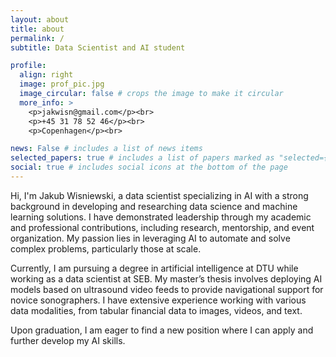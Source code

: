 ```yaml
---
layout: about
title: about
permalink: /
subtitle: Data Scientist and AI student

profile:
  align: right
  image: prof_pic.jpg
  image_circular: false # crops the image to make it circular
  more_info: >
    <p>jakwisn@gmail.com</p><br>
    <p>+45 31 78 52 46</p><br>
    <p>Copenhagen</p><br>

news: False # includes a list of news items
selected_papers: true # includes a list of papers marked as "selected={true}"
social: true # includes social icons at the bottom of the page
---
```


Hi, I'm Jakub Wisniewski, a data scientist specializing in AI with a strong background in developing and researching data science and machine learning solutions. I have demonstrated leadership through my academic and professional contributions, including research, mentorship, and event organization. My passion lies in leveraging AI to automate and solve complex problems, particularly those at scale.

Currently, I am pursuing a degree in artificial intelligence at DTU while working as a data scientist at SEB. My master’s thesis involves deploying AI models based on ultrasound video feeds to provide navigational support for novice sonographers. I have extensive experience working with various data modalities, from tabular financial data to images, videos, and text.

Upon graduation, I am eager to find a new position where I can apply and further develop my AI skills.
